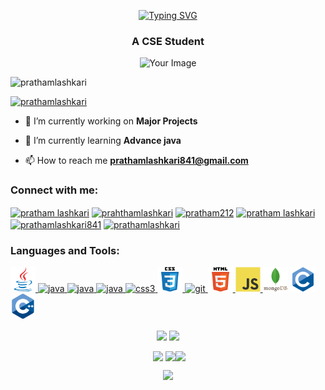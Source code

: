 <p align="center">
<a href="https://git.io/typing-svg"><img src="https://readme-typing-svg.herokuapp.com?font=Fira+Code&weight=900&size=30&pause=1000&color=F7F7F7&background=128CCF00&center=true&vCenter=true&multiline=true&random=false&width=500&lines=Hi+%F0%9F%91%8B%2C+I'm+Pratham+lashkari" alt="Typing SVG"  />
</a></p><h3 align="center">A CSE Student </h3>
<p align="center">
  <img src="https://user-images.githubusercontent.com/69011963/137184767-79a13ec7-1bb3-4341-a6da-3a149c9c159a.gif" width="400" height="300" alt="Your Image">
</p>
<p align="left"> <img src="https://komarev.com/ghpvc/?username=prathamlashkari&label=Profile%20views&color=0e75b6&style=flat" alt="prathamlashkari" /> </p>

 
<p align="left"> <a href="https://github.com/ryo-ma/github-profile-trophy"><img src="https://github-profile-trophy.vercel.app/?username=prathamlashkari" alt="prathamlashkari" /></a> </p>

- 🔭 I’m currently working on **Major Projects**

- 🌱 I’m currently learning **Advance java**

- 📫 How to reach me **prathamlashkari841@gmail.com**
<h3 align="left">Connect with me:</h3>
<p align="left">
<a href="https://www.linkedin.com/in/pratham-lashkari/" target="blank"><img align="center" src="https://raw.githubusercontent.com/rahuldkjain/github-profile-readme-generator/master/src/images/icons/Social/linked-in-alt.svg" alt="pratham lashkari" height="30" width="40" /></a>
<a href="https://instagram.com/prahthamlashkari" target="blank"><img align="center" src="https://raw.githubusercontent.com/rahuldkjain/github-profile-readme-generator/master/src/images/icons/Social/instagram.svg" alt="prahthamlashkari" height="30" width="40" /></a>
<a href="https://www.codechef.com/users/pratham_110" target="blank"><img align="center" src="https://images.crunchbase.com/image/upload/c_pad,h_256,w_256,f_auto,q_auto:eco,dpr_1/zruiknbedz8yqafxbazb" alt="pratham212" height="50" width="50" /></a>
<a href="https://www.naukri.com/code360/profile/prathamlashkari" target="blank"><img align="center" src="https://avatars.githubusercontent.com/u/88321750?v=4" alt="pratham lashkari" height="50" width="50" /></a>
<a href="https://leetcode.com/Pratham_2521/" target="blank"><img align="center" src="https://raw.githubusercontent.com/rahuldkjain/github-profile-readme-generator/master/src/images/icons/Social/leet-code.svg" alt="prathamlashkari841" height="50" width="50" /></a>
<a href="https://auth.geeksforgeeks.org/user/prathamlashkari" target="blank"><img align="center" src="https://raw.githubusercontent.com/rahuldkjain/github-profile-readme-generator/master/src/images/icons/Social/geeks-for-geeks.svg" alt="prathamlashkari" height="30" width="40" /></a></p>


<h3 align="left">Languages and Tools:</h3>

 <a href="https://www.java.com" target="_blank" rel="noreferrer"> <img src="https://raw.githubusercontent.com/devicons/devicon/master/icons/java/java-original.svg" alt="java" width="40" height="40"/> </a>  <a href="https://spring.io/" target="_blank" rel="noreferrer"> <img src="https://img-c.udemycdn.com/course/750x422/3743246_dd3b_2.jpg" alt="java" width="50" height="40"/> </a> <a href="https://react.dev/" target="_blank" rel="noreferrer"> <img src="https://encrypted-tbn0.gstatic.com/images?q=tbn:ANd9GcQNN_ihQpQ_ROKLRUjxlJcVaL0zSHU0bVpv-b_-EvGtgQ&s" alt="java" width="50" height="40"/> </a>  <a href="https://www.typescriptlang.org/" target="_blank" rel="noreferrer"> <img src="https://cdn.iconscout.com/icon/free/png-256/free-typescript-1174965.png?f=webp" alt="java" width="50" height="40"/> </a><a href="https://sass-lang.com/" target="_blank" rel="noreferrer"> <img src="https://sass-lang.com/assets/img/styleguide/seal-color.png" alt="css3" width="40" height="40"/> </a> <a href="https://www.w3schools.com/css/" target="_blank" rel="noreferrer"> <img src="https://raw.githubusercontent.com/devicons/devicon/master/icons/css3/css3-original-wordmark.svg" alt="css3" width="40" height="40"/> </a> <a href="https://git-scm.com/" target="_blank" rel="noreferrer"> <img src="https://www.vectorlogo.zone/logos/git-scm/git-scm-icon.svg" alt="git" width="40" height="40"/> </a> <a href="https://www.w3.org/html/" target="_blank" rel="noreferrer"> <img src="https://raw.githubusercontent.com/devicons/devicon/master/icons/html5/html5-original-wordmark.svg" alt="html5" width="40" height="40"/> </a><a href="https://developer.mozilla.org/en-US/docs/Web/JavaScript" target="_blank" rel="noreferrer"> <img src="https://raw.githubusercontent.com/devicons/devicon/master/icons/javascript/javascript-original.svg" alt="javascript" width="40" height="40"/> </a> <a href="https://www.mongodb.com/" target="_blank" rel="noreferrer"> <img src="https://raw.githubusercontent.com/devicons/devicon/master/icons/mongodb/mongodb-original-wordmark.svg" alt="mongodb" width="40" height="40"/></a> <a href="https://www.cprogramming.com/" target="_blank" rel="noreferrer"> <img src="https://raw.githubusercontent.com/devicons/devicon/master/icons/c/c-original.svg" alt="c" width="40" height="40"/> </a><a href="https://www.w3schools.com/cpp/" target="_blank" rel="noreferrer"> <img src="https://raw.githubusercontent.com/devicons/devicon/master/icons/cplusplus/cplusplus-original.svg" alt="cplusplus" width="40" height="40"/>
 </a></p>
 <p align="center"><img align="center" src="http://github-profile-summary-cards.vercel.app/api/cards/most-commit-language?username=prathamlashkari&theme=2077" height="180em" />
<img align="center" src="http://github-profile-summary-cards.vercel.app/api/cards/repos-per-language?username=prathamlashkari&theme=2077" height="180em" /></p>

<p  align="center">&nbsp;<img align="center" src="http://github-profile-summary-cards.vercel.app/api/cards/stats?username=prathamlashkari&theme=2077" height="180em" />
<img align="center" src="http://github-profile-summary-cards.vercel.app/api/cards/productive-time?username=prathamlashkari&theme=2077" height="180em" /><img align="center" src="http://github-profile-summary-cards.vercel.app/api/cards/profile-details?username=prathamlashkari&theme=2077" height="180em" /></p>

  <p align="center">
    <img height="180em" src="https://github-readme-streak-stats.herokuapp.com/?user=prathamlashkari&theme=dark&hide_border=true&background=0D1117&stroke=0000&count_private=true&include_all_commits=true" />
  </p>
